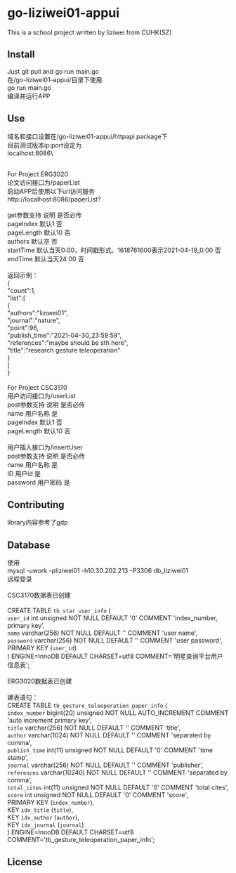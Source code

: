 # go-liziwei01-appui

This is a school project written by liziwei from CUHK(SZ)

## Install

Just git pull and go run main.go\
在/go-liziwei01-appui/目录下使用\
go run main.go\
编译并运行APP

## Use


域名和接口设置在/go-liziwei01-appui/httpapi package下\
目前测试版本ip:port设定为\
localhost:8086\

\
For Project ERG3020\
论文访问接口为/paperList\
启动APP后使用以下url访问服务\
http://localhost:8086/paperList?\
\
get参数支持       说明                                                  是否必传\
pageIndex       默认1                                                    否\
pageLength      默认10                                                   否\
authors         默认空                                                   否\
startTime       默认当天0:00，时间戳形式。1618761600表示2021-04-19_0:00      否\
endTime         默认当天24:00                                             否\
\
返回示例：\
{\
    "count":1,\
    "list":[\
        {\
            "authors":"liziwei01",\
            "journal":"nature",\
            "point":96,\
            "publish_time":"2021-04-30_23:59:59",\
            "references":"maybe should be sth here",\
            "title":"research gesture teleoperation"\
        }\
    ]\
}\
\
For Project CSC3170\
用户访问接口为/userList\
post参数支持     说明      是否必传\
name            用户名称     是\
pageIndex       默认1       否\
pageLength      默认10      否\
\
用户插入接口为/insertUser\
post参数支持     说明      是否必传\
name          用户名称     是\
ID            用户id      是\
password      用户密码     是

## Contributing

library内容参考了gdp

## Database

使用\
mysql -uwork -pliziwei01 -h10.30.202.213 -P3306 db_liziwei01\
远程登录\
\
CSC3170数据表已创建\
\
CREATE TABLE `tb_star_user_info` (\
  `user_id` int unsigned NOT NULL DEFAULT '0' COMMENT 'index_number, primary key',\
  `name` varchar(256) NOT NULL DEFAULT '' COMMENT 'user name',\
  `password` varchar(256) NOT NULL DEFAULT '' COMMENT 'user password',\
  PRIMARY KEY (`user_id`)\
) ENGINE=InnoDB DEFAULT CHARSET=utf8 COMMENT='明星查询平台用户信息表';\
\
ERG3020数据表已创建\
\
建表语句：\
CREATE TABLE `tb_gesture_teleoperation_paper_info` (\
  `index_number` bigint(20) unsigned NOT NULL AUTO_INCREMENT COMMENT 'auto increment primary key',\
  `title` varchar(256) NOT NULL DEFAULT '' COMMENT 'title',\
  `author` varchar(1024) NOT NULL DEFAULT '' COMMENT 'separated by comma',\
  `publish_time` int(11) unsigned NOT NULL DEFAULT '0' COMMENT 'time stamp',\
  `journal` varchar(256) NOT NULL DEFAULT '' COMMENT 'publisher',\
  `references` varchar(10240) NOT NULL DEFAULT '' COMMENT 'separated by comma',\
  `total_cites` int(11) unsigned NOT NULL DEFAULT '0' COMMENT 'total cites',\
  `score` int unsigned NOT NULL DEFAULT '0' COMMENT 'score',\
  PRIMARY KEY (`index_number`),\
  KEY `idx_title` (`title`),\
  KEY `idx_author` (`author`),\
  KEY `idx_journal` (`journal`)\
) ENGINE=InnoDB DEFAULT CHARSET=utf8 COMMENT='tb_gesture_teleoperation_paper_info';

## License

```

